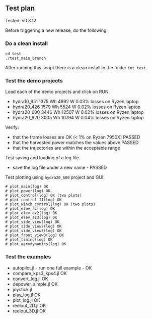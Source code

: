 ## Test plan

Tested: v0.3.12

Before triggering a new release, do the following:

### Do a clean install
```
cd test
./test_main_branch
```
After running this script there is a clean install in the folder `int_test`.

### Test the demo projects
Load each of the demo projects and click on RUN.
- hydra10_951 1375 Wh  4892 W 0.03% losses on Ryzen laptop
- hydra20_426 1579 Wh  5524 W 0.02% losses on Ryzen laptop
- hydra20_600 3446 Wh 12507 W 0.02% losses on Ryzen laptop
- hydra20_920 3005 Wh 10794 W 0.04% losses on Ryzen laptop

Verify:
- that the frame losses are OK (< 1% on Ryzen 7950X) PASSED
- that the harvested power matches the values above  PASSED
- that the trajectories are within the acceptable range

Test saving and loading of a log file.
- save the log file under a new name - PASSED

Test plotting using `hydra20_600` project and GUI:
```
# plot_main(log) OK
# plot_power(log) OK
# plot_control(log) OK (two plots)
# plot_control_II(log) OK
# plot_winch_control(log) OK (two plots)
# plot_elev_az(log) OK
# plot_elev_az2(log) OK
# plot_elev_az3(log) OK
# plot_side_view(log) OK
# plot_side_view2(log) OK
# plot_side_view3(log) OK
# plot_front_view3(log) OK
# plot_timing(log) OK
# plot_aerodynamics(log) OK
```

### Test the examples
- autopilot.jl - run one full example - OK
- compare_kps3_kps4.jl OK
- convert_log.jl OK
- depower_simple.jl OK
- joystick.jl
- play_log.jl OK
- plot_log.jl OK
- reelout_2D.jl OK
- reelout_3D.jl OK
